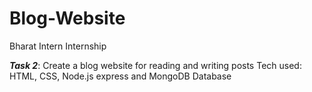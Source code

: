 # Blog-Website
Bharat Intern Internship

***Task 2***: Create a blog website for reading and writing posts 
Tech used: HTML, CSS, Node.js express and MongoDB Database
